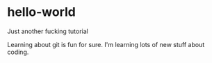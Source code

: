 # hello-world
Just another fucking tutorial

Learning about git is fun for sure. I'm learning lots of new stuff about coding.

